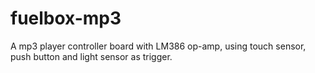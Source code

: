 fuelbox-mp3
===========
A mp3 player controller board with LM386 op-amp, using touch sensor, push button and light sensor as trigger.
